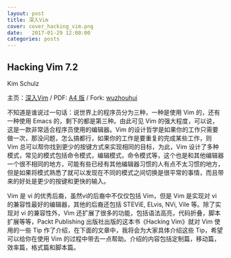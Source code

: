 ```yaml
---
layout: post
title: 深入Vim
cover: cover_hacking_vim.png
date:   2017-01-29 12:00:00
categories: posts
---
```


## Hacking Vim 7.2
Kim Schulz

主页：[深入Vim](https://github.com/M-Mono/Hacking_Vim) / PDF: [A4 版](https://github.com/M-Mono/Hacking_Vim/raw/master/Hacking%20Vim%20(A4).pdf) / Fork: [wuzhouhui](https://github.com/wuzhouhui/hacking_vim)


不知道是谁说过一句话：说世界上的程序员分为三种，一种是使用 Vim 的，还有一种使用 Emacs 的，剩下的都是第三种。由此可见 Vim 的强大程度，可以说，这是一款非常适合程序员使用的编辑器。Vim 的设计哲学是如果你的工作只需要做一次，那没问题，怎么搞都行，如果你的工作是要重复的完成某些工作，则 Vim 总可以帮你找到更少的按键方式来实现相同的目标，为此，Vim 设计了多种模式，常见的模式包括命令模式，编辑模式，命令模式等，这个也是和其他编辑器一个很不相同的地方，可能有些已经有其他编辑器习惯的人有点不太习惯的地方，但是如果将模式熟悉了就可以发现在不同的模式之间切换是很平常的事情，而且带来的好处是更少的按键和更快的输入。

Vim 是 vi 的优秀后裔，虽然vi的后裔中不仅仅包括 Vim，但是 Vim 是实现对 vi 的兼容性最好的编辑器，其他的后裔还包括 STEViE, ELvis, NVi, Vile 等。除了实现对 vi 的兼容性外，Vim 还扩展了很多的功能，包括语法高亮，代码折叠，脚本扩展等等，Packt Publishing 出版社出版的这本书《Hacking Vim》就对 Vim 使用的一些 Tip 作了介绍，在下面的文章中，我将会为大家具体介绍这些 Tip，希望可以给你在使用 Vim 的过程中带去一点帮助。介绍的内容包括定制篇，移动篇，效率篇，格式篇和脚本篇。
